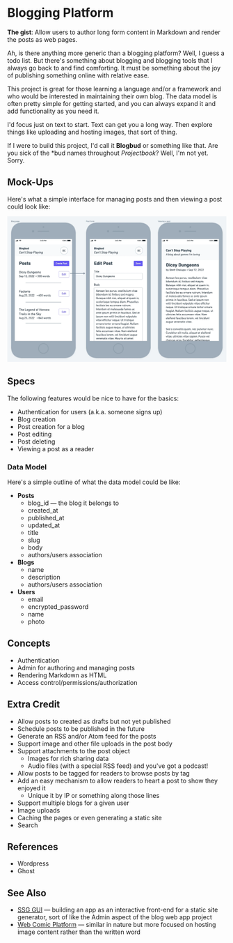 # Blogging Platform

**The gist**: Allow users to author long form content in Markdown and render the posts as web pages.

Ah, is there anything more generic than a blogging platform? Well, I guess a todo list. But there's something about blogging and blogging tools that I always go back to and find comforting. It must be something about the joy of publishing something online with relative ease.

This project is great for those learning a language and/or a framework and who would be interested in maintaining their own blog. The data model is often pretty simple for getting started, and you can always expand it and add functionality as you need it.

I'd focus just on text to start. Text can get you a long way. Then explore things like uploading and hosting images, that sort of thing.

If I were to build this project, I'd call it **Blogbud** or something like that. Are you sick of the *bud names throughout _Projectbook_? Well, I'm not yet. Sorry.

## Mock-Ups

Here's what a simple interface for managing posts and then viewing a post could look like:

![Blogbud mock-up](./img/blogbud.webp)

## Specs

The following features would be nice to have for the basics:

- Authentication for users (a.k.a. someone signs up)
- Blog creation
- Post creation for a blog
- Post editing
- Post deleting
- Viewing a post as a reader

### Data Model

Here's a simple outline of what the data model could be like:

- **Posts**
  - blog_id — the blog it belongs to
  - created_at
  - published_at
  - updated_at
  - title
  - slug
  - body
  - authors/users association
- **Blogs**
  - name
  - description
  - authors/users association
- **Users**
  - email
  - encrypted_password
  - name
  - photo

## Concepts

- Authentication
- Admin for authoring and managing posts
- Rendering Markdown as HTML
- Access control/permissions/authorization

## Extra Credit

- Allow posts to created as drafts but not yet published
- Schedule posts to be published in the future
- Generate an RSS and/or Atom feed for the posts
- Support image and other file uploads in the post body
- Support attachments to the post object
  - Images for rich sharing data
  - Audio files (with a special RSS feed) and you've got a podcast!
- Allow posts to be tagged for readers to browse posts by tag
- Add an easy mechanism to allow readers to heart a post to show they enjoyed it
  - Unique it by IP or something along those lines
- Support multiple blogs for a given user
- Image uploads
- Caching the pages or even generating a static site
- Search

## References

- Wordpress
- Ghost

## See Also

- [SSG GUI](../general-graphical-apps/static-site-generator-gui.md) — building an app as an interactive front-end for a static site generator, sort of like the Admin aspect of the blog web app project
- [Web Comic Platform](./web-comic-publishing-platform.md) — similar in nature but more focused on hosting image content rather than the written word
